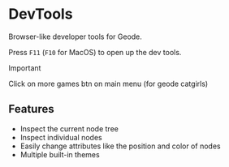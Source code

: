 # DevTools

Browser-like developer tools for Geode.

Press `F11` (`F10` for MacOS) to open up the dev tools.

> [!IMPORTANT]  
> Click on more games btn on main menu (for geode catgirls)

## Features

 * Inspect the current node tree
 * Inspect individual nodes
 * Easily change attributes like the position and color of nodes
 * Multiple built-in themes
